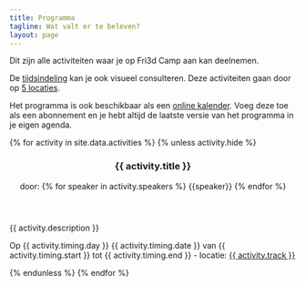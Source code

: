 ```yaml
---
title: Programma
tagline: Wat valt er te beleven?
layout: page
---
```


Dit zijn alle activiteiten waar je op Fri3d Camp aan kan deelnemen.

De <a href="tijdsindeling">tijdsindeling</a> kan je ook visueel consulteren. Deze activiteiten gaan door op <a href="locaties">5 locaties</a>.

Het programma is ook beschikbaar als een <a href="programma.ics">online kalender</a>. Voeg deze toe als een abonnement en je hebt altijd de laatste versie van het programma in je eigen agenda.

<div class="row">
<div class="col-md-12">
{% for activity in site.data.activities %}
  {% unless activity.hide %}
  <article class="contentitem activity" id="{{ activity.title | slugify }}">
    <header>
      <h3>{{ activity.title }}</h3>
      <p>door: {% for speaker in activity.speakers %} <span class="speaker">{{speaker}}</span> {% endfor %}</p>
    </header>
    <p>{{ activity.description }}</p>
    <footer>
      <p>Op {{ activity.timing.day }} {{ activity.timing.date }} van {{ activity.timing.start }} tot {{ activity.timing.end }} - locatie: <a href="locaties#{{ activity.track | remove: "(" | remove: ")" | slugify }}">{{ activity.track }}</a></p>
    </footer>
  </article>
  {% endunless %}
{% endfor %}
</div>
</div>
